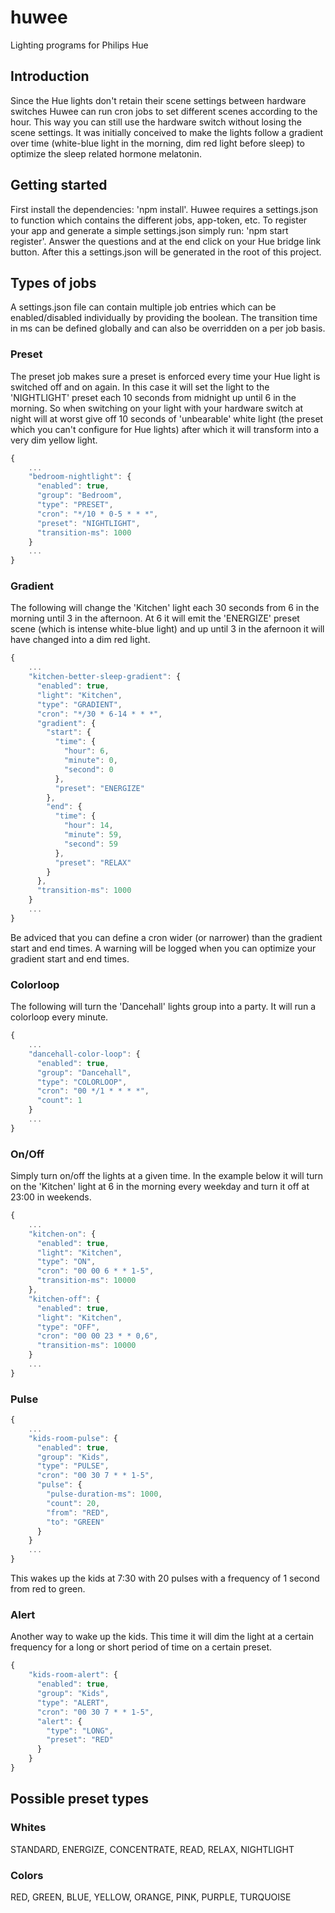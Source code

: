 # huwee
Lighting programs for Philips Hue

## Introduction

Since the Hue lights don't retain their scene settings between hardware switches Huwee can
run cron jobs to set different scenes according to the hour. This way you can still use the
hardware switch without losing the scene settings.
It was initially conceived to make the lights follow a gradient over time (white-blue light
in the morning, dim red light before sleep) to optimize the sleep related hormone melatonin.

## Getting started

First install the dependencies: 'npm install'.
Huwee requires a settings.json to function which contains the different jobs, app-token, etc.
To register your app and generate a simple settings.json simply run: 'npm start register'.
Answer the questions and at the end click on your Hue bridge link button. After this a settings.json
will be generated in the root of this project.

## Types of jobs

A settings.json file can contain multiple job entries which can be enabled/disabled individually
by providing the boolean. The transition time in ms can be defined globally and can also be overridden
on a per job basis.

### Preset

The preset job makes sure a preset is enforced every time your Hue light is switched off and on again.
In this case it will set the light to the 'NIGHTLIGHT' preset each 10 seconds from midnight up until 6 in the morning.
So when switching on your light with your hardware switch at night will at worst give off 10 seconds of
'unbearable' white light (the preset which you can't configure for Hue lights) after which it will
transform into a very dim yellow light.

```Javascript
{
    ...
    "bedroom-nightlight": {
      "enabled": true,
      "group": "Bedroom",
      "type": "PRESET",
      "cron": "*/10 * 0-5 * * *",
      "preset": "NIGHTLIGHT",
      "transition-ms": 1000
    }
    ...
}
```

### Gradient

The following will change the 'Kitchen' light each 30 seconds from 6 in the morning until 3 in the
afternoon. At 6 it will emit the 'ENERGIZE' preset scene (which is intense white-blue light) and up
until 3 in the afernoon it will have changed into a dim red light.

```Javascript
{
    ...
    "kitchen-better-sleep-gradient": {
      "enabled": true,
      "light": "Kitchen",
      "type": "GRADIENT",
      "cron": "*/30 * 6-14 * * *",
      "gradient": {
        "start": {
          "time": {
            "hour": 6,
            "minute": 0,
            "second": 0
          },
          "preset": "ENERGIZE"
        },
        "end": {
          "time": {
            "hour": 14,
            "minute": 59,
            "second": 59
          },
          "preset": "RELAX"
        }
      },
      "transition-ms": 1000
    }
    ...
}
```
Be adviced that you can define a cron wider (or narrower) than the gradient start and end times. A warning will
be logged when you can optimize your gradient start and end times.

### Colorloop

The following will turn the 'Dancehall' lights group into a party. It will run a colorloop every minute.

```Javascript
{
    ...
    "dancehall-color-loop": {
      "enabled": true,
      "group": "Dancehall",
      "type": "COLORLOOP",
      "cron": "00 */1 * * * *",
      "count": 1
    }
    ...
}
```

### On/Off

Simply turn on/off the lights at a given time. In the example below it will turn on
the 'Kitchen' light at 6 in the morning every weekday and turn it off at 23:00 in weekends.

```Javascript
{
    ...
    "kitchen-on": {
      "enabled": true,
      "light": "Kitchen",
      "type": "ON",
      "cron": "00 00 6 * * 1-5",
      "transition-ms": 10000
    },
    "kitchen-off": {
      "enabled": true,
      "light": "Kitchen",
      "type": "OFF",
      "cron": "00 00 23 * * 0,6",
      "transition-ms": 10000
    }
    ...
}
```

### Pulse

```Javascript
{
    ...
    "kids-room-pulse": {
      "enabled": true,
      "group": "Kids",
      "type": "PULSE",
      "cron": "00 30 7 * * 1-5",
      "pulse": {
        "pulse-duration-ms": 1000,
        "count": 20,
        "from": "RED",
        "to": "GREEN"
      }
    }
    ...
}
```

This wakes up the kids at 7:30 with 20 pulses with a frequency of 1 second from red to green.

### Alert

Another way to wake up the kids. This time it will dim the light at a certain frequency for
a long or short period of time on a certain preset.

```Javascript
{
    "kids-room-alert": {
      "enabled": true,
      "group": "Kids",
      "type": "ALERT",
      "cron": "00 30 7 * * 1-5",
      "alert": {
        "type": "LONG",
        "preset": "RED"
      }
    }
}
```

## Possible preset types

### Whites

STANDARD, ENERGIZE, CONCENTRATE, READ, RELAX, NIGHTLIGHT

### Colors

RED, GREEN, BLUE, YELLOW, ORANGE, PINK, PURPLE, TURQUOISE
